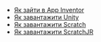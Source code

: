 - [Як зайти в App Inventor](AppInventor.md)
- [Як завантажити Unity](InstallUnity.md)
- [Як завантажити Scratch](Scratch.md)
- [Як завантажити ScratchJR](ScratchJR.md)
